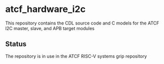 # atcf_hardware_i2c

This repository contains the CDL source code and C models for the
ATCF I2C master, slave, and APB target modules

## Status

The repository is in use in the ATCF RISC-V systems grip repository

